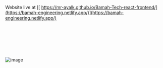 Website live at       [[  https://mr-ayalk.github.io/Bamah-Tech-react-frontend/](https://bamah-engineering.netlify.app/)](https://bamah-engineering.netlify.app/)

<br/><br/><br/><br/><br/><br/>
![image](https://github.com/user-attachments/assets/06ab38b3-4784-4744-8bb8-6e935214936d)
